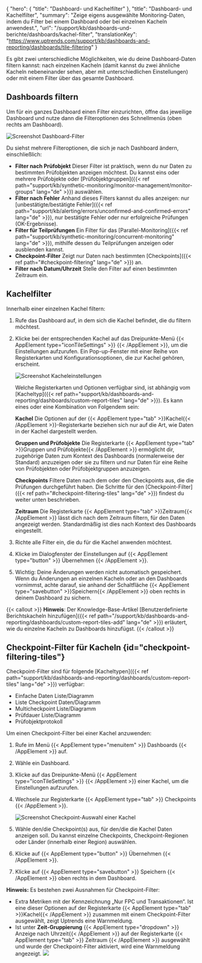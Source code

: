 ﻿{
  "hero": {
    "title": "Dashboard- und Kachelfilter"
  },
  "title": "Dashboard- und Kachelfilter",
  "summary": "Zeige eigens ausgewählte Monitoring-Daten, indem du Filter bei einem Dashboard oder bei einzelnen Kacheln anwendest.",
  "url": "/support/kb/dashboards-und-berichte/dashboards/kachel-filter",
  "translationKey": "https://www.uptrends.com/support/kb/dashboards-and-reporting/dashboards/tile-filtering"
}

Es gibt zwei unterschiedliche Möglichkeiten, wie du deine Dashboard-Daten filtern kannst: nach einzelnen Kacheln (damit kannst du zwei ähnliche Kacheln nebeneinander sehen, aber mit unterschiedlichen Einstellungen) oder mit einem Filter über das gesamte Dashboard.

## Dashboards filtern

Um für ein ganzes Dashboard einen Filter einzurichten, öffne das jeweilige Dashboard und nutze dann die Filteroptionen des Schnellmenüs (oben rechts am Dashboard).

![Screenshot Dashboard-Filter](/img/content/scr_dashboard-filters.min.png)


Du siehst mehrere Filteroptionen, die sich je nach Dashboard ändern, einschließlich:

- **Filter nach Prüfobjekt**
  Dieser Filter ist praktisch, wenn du nur Daten zu bestimmten Prüfobjekten anzeigen möchtest. Du kannst eins oder mehrere Prüfobjekte oder [Prüfobjektgruppen]({{< ref path="support/kb/synthetic-monitoring/monitor-management/monitor-groups" lang="de" >}}) auswählen.
- **Filter nach Fehler**
  Anhand dieses Filters kannst du alles anzeigen: nur [unbestätigte/bestätigte Fehler]({{< ref path="support/kb/alerting/errors/unconfirmed-and-confirmed-errors" lang="de" >}}), nur bestätigte Fehler oder nur erfolgreiche Prüfungen (OK-Ergebnisse).
- **Filter für Teilprüfungen**
  Ein Filter für das [Parallel-Monitoring]({{< ref path="support/kb/synthetic-monitoring/concurrent-monitoring" lang="de" >}}), mithilfe dessen du Teilprüfungen anzeigen oder ausblenden kannst.
- **Checkpoint-Filter**
  Zeigt nur Daten nach bestimmten [Checkpoints]({{< ref path="#checkpoint-filtering" lang="de" >}}) an.
- **Filter nach Datum/Uhrzeit**
  Stelle den Filter auf einen bestimmten Zeitraum ein.

## Kachelfilter

Innerhalb einer einzelnen Kachel filtern:

1. Rufe das Dashboard auf, in dem sich die Kachel befindet, die du filtern möchtest.
2. Klicke bei der entsprechenden Kachel auf das Dreipunkte-Menü {{< AppElement type="iconTileSettings" >}} {{< /AppElement >}}, um die Einstellungen aufzurufen.
   Ein Pop-up-Fenster mit einer Reihe von Registerkarten und Konfigurationsoptionen, die zur Kachel gehören, erscheint.  

    ![Screenshot Kacheleinstellungen](/img/content/scr_tile-settings.min.png)

   Welche Registerkarten und Optionen verfügbar sind, ist abhängig vom [Kacheltyp]({{< ref path="support/kb/dashboards-and-reporting/dashboards/custom-report-tiles" lang="de" >}}). Es kann eines oder eine Kombination von Folgendem sein:

   **Kachel**
   Die Optionen auf der {{< AppElement type="tab" >}}Kachel{{< /AppElement >}}-Registerkarte beziehen sich nur auf die Art, wie Daten in der Kachel dargestellt werden.

   **Gruppen und Prüfobjekte**
   Die Registerkarte {{< AppElement type="tab" >}}Gruppen und Prüfobjekte{{< /AppElement >}} ermöglicht dir, zugehörige Daten zum Kontext des Dashboards (normalerweise der Standard) anzuzeigen oder sie zu filtern und nur Daten für eine Reihe von Prüfobjekten oder Prüfobjektgruppen anzuzeigen.

   **Checkpoints**
    Filtere Daten nach dem oder den Checkpoints aus, die die Prüfungen durchgeführt haben. Die Schritte für den [Checkpoint-Filter]({{< ref path="#checkpoint-filtering-tiles" lang="de" >}}) findest du weiter unten beschrieben.

   **Zeitraum**
   Die Registerkarte {{< AppElement type="tab" >}}Zeitraum{{< /AppElement >}} lässt dich nach dem Zeitraum filtern, für den Daten angezeigt werden. Standardmäßig ist dies nach Kontext des Dashboards eingestellt.
3. Richte alle Filter ein, die du für die Kachel anwenden möchtest.
4. Klicke im Dialogfenster der Einstellungen auf {{< AppElement type="button" >}} Übernehmen {{< /AppElement >}}.
5. Wichtig: Deine Änderungen werden nicht automatisch gespeichert. Wenn du Änderungen an einzelnen Kacheln oder an den Dashboards vornimmst, achte darauf, sie anhand der Schaltfläche {{< AppElement type="savebutton" >}}Speichern{{< /AppElement >}} oben rechts in deinem Dashboard zu sichern.



{{< callout >}} **Hinweis**: Der Knowledge-Base-Artikel [Benutzerdefinierte Berichtskacheln hinzufügen]({{< ref path="/support/kb/dashboards-and-reporting/dashboards/custom-report-tiles-add" lang="de" >}}) erläutert, wie du einzelne Kacheln zu Dashboards hinzufügst. {{< /callout >}}

## Checkpoint-Filter für Kacheln {id="checkpoint-filtering-tiles"}

Checkpoint-Filter sind für folgende [Kacheltypen]({{< ref path="support/kb/dashboards-and-reporting/dashboards/custom-report-tiles" lang="de" >}}) verfügbar:
- Einfache Daten Liste/Diagramm
- Liste Checkpoint Daten/Diagramm
- Multicheckpoint Liste/Diagramm
- Prüfdauer Liste/Diagramm
- Prüfobjektprotokoll

Um einen Checkpoint-Filter bei einer Kachel anzuwenden:

1. Rufe im Menü {{< AppElement type="menuitem" >}} Dashboards {{< /AppElement >}} auf.
2. Wähle ein Dashboard.
3. Klicke auf das Dreipunkte-Menü {{< AppElement type="iconTileSettings" >}} {{< /AppElement >}} einer Kachel, um die Einstellungen aufzurufen.
4. Wechsele zur Registerkarte {{< AppElement type="tab" >}} Checkpoints {{< /AppElement >}}.

   ![Screenshot Checkpoint-Auswahl einer Kachel](/img/content/scr-cp-selection-tiles.min.png)

5. Wähle den/die Checkpoint(s) aus, für den/die die Kachel Daten anzeigen soll.
   Du kannst einzelne Checkpoints, Checkpoint-Regionen oder Länder (innerhalb einer Region) auswählen.
6. Klicke auf {{< AppElement type="button" >}} Übernehmen {{< /AppElement >}}.
7. Klicke auf {{< AppElement type="savebutton" >}} Speichern {{< /AppElement >}} oben rechts in dem Dashboard.

**Hinweis:** Es bestehen zwei Ausnahmen für Checkpoint-Filter:
- Extra Metriken mit der Kennzeichnung „Nur FPC und Transaktionen“. Ist eine dieser Optionen auf der Registerkarte {{< AppElement type="tab" >}}Kachel{{< /AppElement >}} zusammen mit einem Checkpoint-Filter ausgewählt, zeigt Uptrends eine Warnmeldung.
- Ist unter **Zeit-Gruppierung** {{< AppElement type="dropdown" >}} Anzeige nach Uhrzeit{{< /AppElement >}} auf der Registerkarte {{< AppElement type="tab" >}} Zeitraum {{< /AppElement >}} ausgewählt und wurde der Checkpoint-Filter aktiviert, wird eine Warnmeldung angezeigt.
![](/img/content/scr-cp-tile-time-grouping.min.png)
